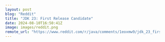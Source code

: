 ```yaml
---
layout: post
blog: "Reddit"
title: "JDK 23: First Release Candidate"
date: 2024-08-10T16:50:41Z
image: images/reddit.png
remote_url: "https://www.reddit.com/r/java/comments/1eoxmw9/jdk_23_first_release_candidate/"
---
```


